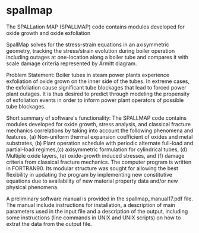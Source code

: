 # spallmap
The SPALLation MAP (SPALLMAP) code contains modules developed for oxide growth and oxide exfoliation

SpallMap solves for the stress-strain equations in an axisymmetric geometry, tracking the stress/strain evolution during boiler operation including outages at one-location along a boiler tube and compares it with scale damage criteria represented by Armitt diagram. 

Problem Statement: Boiler tubes in steam power plants experience exfoliation of oxide grown on the inner side of the tubes. In extreme cases, the exfoliation cause significant tube blockages that lead to forced power plant outages. It is thus desired to predict through modeling the propensity of exfoliation events in order to inform power plant operators of possible tube blockages.

Short summary of software's functionality: The SPALLMAP code contains modules developed for oxide growth, stress analysis, and classical fracture mechanics correlations by taking into account the following phenomena and features, (a) Non-uniform thermal expansion coefficient of oxides and metal substrates, (b) Plant operation schedule with periodic alternate full-load and partial-load regimes,(c) axisymmetric formulation for cylindrical tubes, (d) Multiple oxide layers, (e) oxide-growth induced stresses, and (f) damage criteria from classical fracture mechanics. The computer program is written in FORTRAN90. Its modular structure was sought for allowing the best flexibility in updating the program by implementing new constitutive equations due to availability of new material property data and/or new physical phenomena.

A preliminary software manual is provided in the spallmap_manual17.pdf file.  The manual include instructions for installation, a description of main parameters used in the input file and a description of the output, including some instructions (line commands in UNIX and UNIX scripts) on how to extrat the data from the output file.
